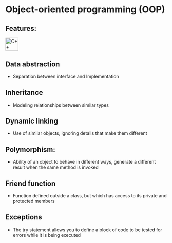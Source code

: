 # Object-oriented programming (OOP)

## Features:
<img align="center" alt="C++" height="40" width="40" src="https://cdn.jsdelivr.net/gh/devicons/devicon/icons/cplusplus/cplusplus-original.svg" /><br>

##  Data abstraction 
 - Separation between interface and Implementation
## Inheritance 
 - Modeling relationships between similar types
## Dynamic linking
 - Use of similar objects, ignoring
details that make them different
## Polymorphism:
 - Ability of an object to behave in different ways, generate a different result when the same method is invoked
## Friend function
 - Function defined outside a class, but which has access to its private and protected members
## Exceptions
 - The try statement allows you to define a block of code to be tested for errors while it is being executed